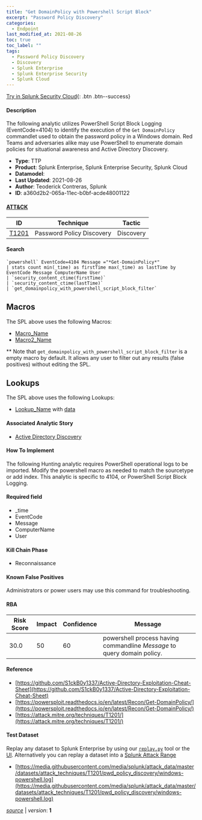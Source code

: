 ```yaml
---
title: "Get DomainPolicy with Powershell Script Block"
excerpt: "Password Policy Discovery"
categories:
  - Endpoint
last_modified_at: 2021-08-26
toc: true
toc_label: ""
tags:
  - Password Policy Discovery
  - Discovery
  - Splunk Enterprise
  - Splunk Enterprise Security
  - Splunk Cloud
---
```




[Try in Splunk Security Cloud](https://www.splunk.com/en_us/cyber-security.html){: .btn .btn--success}

#### Description

The following analytic utilizes PowerShell Script Block Logging (EventCode=4104) to identify the execution of the `Get DomainPolicy` commandlet used to obtain the password policy in a Windows domain. Red Teams and adversaries alike may use PowerShell to enumerate domain policies for situational awareness and Active Directory Discovery.

- **Type**: TTP
- **Product**: Splunk Enterprise, Splunk Enterprise Security, Splunk Cloud
- **Datamodel**: 
- **Last Updated**: 2021-08-26
- **Author**: Teoderick Contreras, Splunk
- **ID**: a360d2b2-065a-11ec-b0bf-acde48001122


#### [ATT&CK](https://attack.mitre.org/)

| ID          | Technique   | Tactic         |
| ----------- | ----------- |--------------- |
| [T1201](https://attack.mitre.org/techniques/T1201/) | Password Policy Discovery | Discovery |

#### Search

```
`powershell` EventCode=4104 Message ="*Get-DomainPolicy*" 
| stats count min(_time) as firstTime max(_time) as lastTime by EventCode Message ComputerName User 
| `security_content_ctime(firstTime)` 
| `security_content_ctime(lastTime)` 
| `get_domainpolicy_with_powershell_script_block_filter`
```

## Macros
The SPL above uses the following Macros:
* [Macro_Name](https://)
* [Macro2_Name](https://)

** Note that `get_domainpolicy_with_powershell_script_block_filter` is a empty macro by default. It allows any user to filter out any results (false positives) without editing the SPL.

## Lookups
The SPL above uses the following Lookups:

* [Lookup_Name]() with [data]()

#### Associated Analytic Story
* [Active Directory Discovery](/stories/active_directory_discovery)


#### How To Implement
The following Hunting analytic requires PowerShell operational logs to be imported. Modify the powershell macro as needed to match the sourcetype or add index. This analytic is specific to 4104, or PowerShell Script Block Logging.

#### Required field
* _time
* EventCode
* Message
* ComputerName
* User


#### Kill Chain Phase
* Reconnaissance


#### Known False Positives
Administrators or power users may use this command for troubleshooting.


#### RBA

| Risk Score  | Impact      | Confidence   | Message      |
| ----------- | ----------- |--------------|--------------|
| 30.0 | 50 | 60 | powershell process having commandline $Message$ to query domain policy. |




#### Reference

* [https://github.com/S1ckB0y1337/Active-Directory-Exploitation-Cheat-Sheet](https://github.com/S1ckB0y1337/Active-Directory-Exploitation-Cheat-Sheet)
* [https://powersploit.readthedocs.io/en/latest/Recon/Get-DomainPolicy/](https://powersploit.readthedocs.io/en/latest/Recon/Get-DomainPolicy/)
* [https://attack.mitre.org/techniques/T1201/](https://attack.mitre.org/techniques/T1201/)



#### Test Dataset
Replay any dataset to Splunk Enterprise by using our [`replay.py`](https://github.com/splunk/attack_data#using-replaypy) tool or the [UI](https://github.com/splunk/attack_data#using-ui).
Alternatively you can replay a dataset into a [Splunk Attack Range](https://github.com/splunk/attack_range#replay-dumps-into-attack-range-splunk-server)

* [https://media.githubusercontent.com/media/splunk/attack_data/master/datasets/attack_techniques/T1201/pwd_policy_discovery/windows-powershell.log](https://media.githubusercontent.com/media/splunk/attack_data/master/datasets/attack_techniques/T1201/pwd_policy_discovery/windows-powershell.log)



[*source*](https://github.com/splunk/security_content/tree/develop/detections/endpoint/get_domainpolicy_with_powershell_script_block.yml) \| *version*: **1**